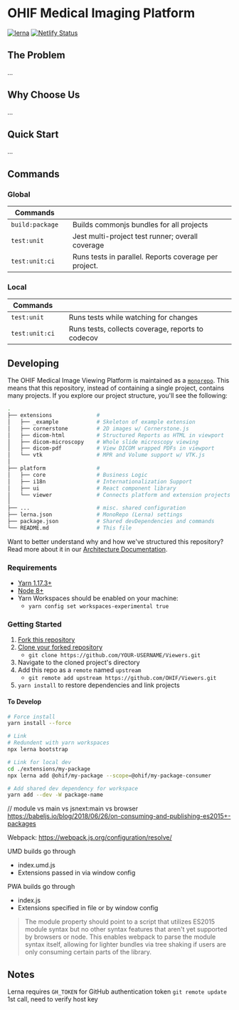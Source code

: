 # OHIF Medical Imaging Platform

[![lerna][lerna-image]][lerna-url]
[![Netlify Status][netlify-image]][netlify-url]

## The Problem

...

## Why Choose Us

...

## Quick Start

...

## Commands

### Global

| Commands        |     |                                                       |
| --------------- | --- | ----------------------------------------------------- |
| `build:package` |     | Builds commonjs bundles for all projects              |
| `test:unit`     |     | Jest multi-project test runner; overall coverage      |
| `test:unit:ci`  |     | Runs tests in parallel. Reports coverage per project. |

### Local

| Commands       |     |                                                   |
| -------------- | --- | ------------------------------------------------- |
| `test:unit`    |     | Runs tests while watching for changes             |
| `test:unit:ci` |     | Runs tests, collects coverage, reports to codecov |

## Developing

The OHIF Medical Image Viewing Platform is maintained as a
[`monorepo`][monorepo]. This means that this repository, instead of containing a
single project, contains many projects. If you explore our project structure,
you'll see the following:

```bash
.
├── extensions              #
│   ├── _example            # Skeleton of example extension
│   ├── cornerstone         # 2D images w/ Cornerstone.js
│   ├── dicom-html          # Structured Reports as HTML in viewport
│   ├── dicom-microscopy    # Whole slide microscopy viewing
│   ├── dicom-pdf           # View DICOM wrapped PDFs in viewport
│   └── vtk                 # MPR and Volume support w/ VTK.js
│
├── platform                #
│   ├── core                # Business Logic
│   ├── i18n                # Internationalization Support
│   ├── ui                  # React component library
│   └── viewer              # Connects platform and extension projects
│
├── ...                     # misc. shared configuration
├── lerna.json              # MonoRepo (Lerna) settings
├── package.json            # Shared devDependencies and commands
└── README.md               # This file
```

Want to better understand why and how we've structured this repository? Read
more about it in our [Architecture Documentation](#todo).

### Requirements

- [Yarn 1.17.3+](https://yarnpkg.com/en/docs/install)
- [Node 8+](https://nodejs.org/en/)
- Yarn Workspaces should be enabled on your machine:
  - `yarn config set workspaces-experimental true`

### Getting Started

1. [Fork this repository][how-to-fork]
2. [Clone your forked repository][how-to-clone]
   - `git clone https://github.com/YOUR-USERNAME/Viewers.git`
3. Navigate to the cloned project's directory
4. Add this repo as a `remote` named `upstream`
   - `git remote add upstream https://github.com/OHIF/Viewers.git`
5. `yarn install` to restore dependencies and link projects

#### To Develop

```bash
# Force install
yarn install --force

# Link
# Redundent with yarn workspaces
npx lerna bootstrap
```

```bash
# Link for local dev
cd ./extensions/my-package
npx lerna add @ohif/my-package --scope=@ohif/my-package-consumer
```

```bash
# Add shared dev dependency for workspace
yarn add --dev -W package-name
```

// module vs main vs jsnext:main vs browser
https://babeljs.io/blog/2018/06/26/on-consuming-and-publishing-es2015+-packages

Webpack: https://webpack.js.org/configuration/resolve/

UMD builds go through

- index.umd.js
- Extensions passed in via window config

PWA builds go through

- index.js
- Extensions specified in file or by window config

> The module property should point to a script that utilizes ES2015 module
> syntax but no other syntax features that aren't yet supported by browsers or
> node. This enables webpack to parse the module syntax itself, allowing for
> lighter bundles via tree shaking if users are only consuming certain parts of
> the library.

## Notes

Lerna requires `GH_TOKEN` for GitHub authentication token
`git remote update` 1st call, need to verify host key

<!--
  Links
  -->

<!-- prettier-ignore-start -->
<!-- Badges -->
[lerna-image]: https://img.shields.io/badge/maintained%20with-lerna-cc00ff.svg
[lerna-url]: https://lerna.js.org/
[netlify-image]: https://api.netlify.com/api/v1/badges/a5d369ab-18a6-41c3-bcde-83805205ac7f/deploy-status
[netlify-url]: https://app.netlify.com/sites/ohif/deploys
<!-- Links -->
[monorepo]: https://en.wikipedia.org/wiki/Monorepo
[how-to-fork]: https://help.github.com/en/articles/fork-a-repo
[how-to-clone]: https://help.github.com/en/articles/fork-a-repo#step-2-create-a-local-clone-of-your-fork


<!-- prettier-ignore-end -->
